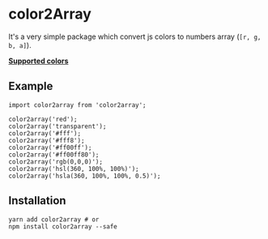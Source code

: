 # color2Array

It's a very simple package which convert js colors to numbers array (`[r, g, b, a]`).

**[Supported colors](http://facebook.github.io/react-native/docs/colors)**

## Example

```
import color2array from 'color2array';

color2array('red');
color2array('transparent');
color2array('#fff');
color2array('#fff8');
color2array('#ff00ff');
color2array('#ff00ff80');
color2array('rgb(0,0,0)');
color2array('hsl(360, 100%, 100%)');
color2array('hsla(360, 100%, 100%, 0.5)');
```

## Installation

```
yarn add color2array # or
npm install color2array --safe
```
